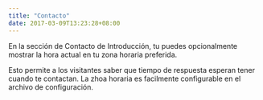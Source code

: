 ```yaml
---
title: "Contacto"
date: 2017-03-09T13:23:28+08:00
---
```


En la sección de Contacto de Introducción, tu puedes opcionalmente mostrar la hora actual en tu zona horaria preferida.

Esto permite a los visitantes saber que tiempo de respuesta esperan tener cuando te contactan. La zhoa horaria es facilmente configurable en el archivo de configuración.
